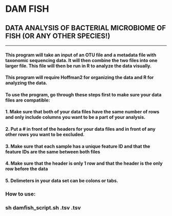 # **DAM FISH**
## **D**ATA **A**NALYSIS OF BACTERIAL **M**ICROBIOME OF **FISH** (OR ANY OTHER SPECIES!)
***


#### This program will take an input of an OTU file and a metadata file with taxonomic sequencing data. It will then combine the two files into one larger file. This file will then be run in R to analyze the data visually.


#### This program will require Hoffman2 for organizing the data and R for analyzing the data.


#### To use the program, go through these steps first to make sure your data files are compatible:
#### 1. Make sure that both of your data files have the same number of rows and only include columns you want to be a part of your analysis.
#### 2. Put a # in front of the headers for your data files and in front of any other rows you want to be excluded. 
#### 3. Make sure that each sample has a unique feature ID and that the feature IDs are the same between both files
#### 4. Make sure that the header is only 1 row and that the header is the only row before the data 
#### 5. Delimeters in your data set can be colons or tabs.

### How to use:
### sh damfish_script.sh <file1>.tsv <file2>.tsv
